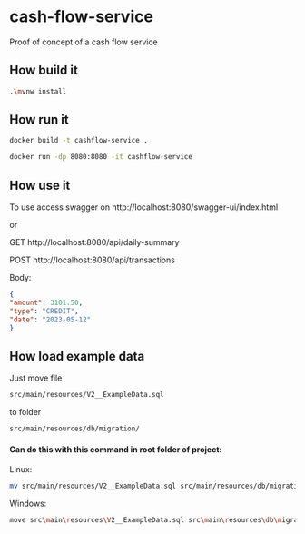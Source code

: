 # cash-flow-service
Proof of concept of a cash flow service

## How build it
```bash
.\mvnw install
```

## How run it
```bash
docker build -t cashflow-service .
```
```bash
docker run -dp 8080:8080 -it cashflow-service
```

## How use it
To use access swagger on http://localhost:8080/swagger-ui/index.html

or

GET http://localhost:8080/api/daily-summary

POST http://localhost:8080/api/transactions

Body:
```json
{
"amount": 3101.50,
"type": "CREDIT",
"date": "2023-05-12"
}
```

## How load example data
Just move file 
```bash 
src/main/resources/V2__ExampleData.sql 
```
to folder
```bash
src/main/resources/db/migration/
```

#### Can do this with this command in root folder of project:

Linux:
```bash
mv src/main/resources/V2__ExampleData.sql src/main/resources/db/migration/
```

Windows:
```bash
move src\main\resources\V2__ExampleData.sql src\main\resources\db\migration\
```